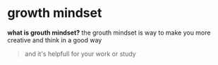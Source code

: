 # growth mindset
**what is grouth mindset?**
the grouth mindset is way to make you more creative and think in a good way
>and it's helpfull for your work or study 
